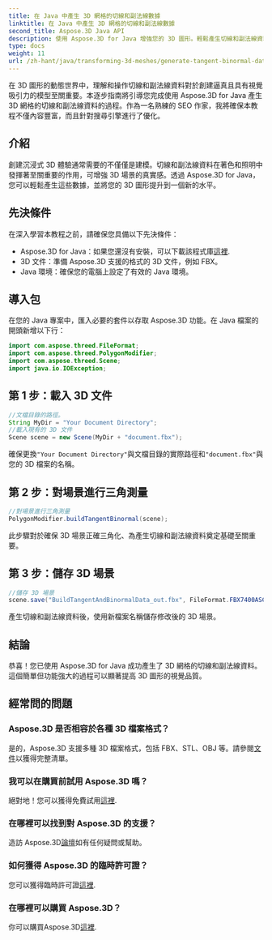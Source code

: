 ```yaml
---
title: 在 Java 中產生 3D 網格的切線和副法線數據
linktitle: 在 Java 中產生 3D 網格的切線和副法線數據
second_title: Aspose.3D Java API
description: 使用 Aspose.3D for Java 增強您的 3D 圖形。輕鬆產生切線和副法線資料。立即免費試用！
type: docs
weight: 11
url: /zh-hant/java/transforming-3d-meshes/generate-tangent-binormal-data/
---
```

在 3D 圖形的動態世界中，理解和操作切線和副法線資料對於創建逼真且具有視覺吸引力的模型至關重要。本逐步指南將引導您完成使用 Aspose.3D for Java 產生 3D 網格的切線和副法線資料的過程。作為一名熟練的 SEO 作家，我將確保本教程不僅內容豐富，而且針對搜尋引擎進行了優化。
## 介紹
創建沉浸式 3D 體驗通常需要的不僅僅是建模。切線和副法線資料在著色和照明中發揮著至關重要的作用，可增強 3D 場景的真實感。透過 Aspose.3D for Java，您可以輕鬆產生這些數據，並將您的 3D 圖形提升到一個新的水平。
## 先決條件
在深入學習本教程之前，請確保您具備以下先決條件：
-  Aspose.3D for Java：如果您還沒有安裝，可以下載該程式庫[這裡](https://releases.aspose.com/3d/java/).
- 3D 文件：準備 Aspose.3D 支援的格式的 3D 文件，例如 FBX。
- Java 環境：確保您的電腦上設定了有效的 Java 環境。
## 導入包
在您的 Java 專案中，匯入必要的套件以存取 Aspose.3D 功能。在 Java 檔案的開頭新增以下行：
```java
import com.aspose.threed.FileFormat;
import com.aspose.threed.PolygonModifier;
import com.aspose.threed.Scene;
import java.io.IOException;
```
## 第 1 步：載入 3D 文件
```java
//文檔目錄的路徑。
String MyDir = "Your Document Directory";
//載入現有的 3D 文件
Scene scene = new Scene(MyDir + "document.fbx");
```
確保更換`"Your Document Directory"`與文檔目錄的實際路徑和`"document.fbx"`與您的 3D 檔案的名稱。
## 第 2 步：對場景進行三角測量
```java
//對場景進行三角測量
PolygonModifier.buildTangentBinormal(scene);
```
此步驟對於確保 3D 場景正確三角化、為產生切線和副法線資料奠定基礎至關重要。
## 第 3 步：儲存 3D 場景
```java
//儲存 3D 場景
scene.save("BuildTangentAndBinormalData_out.fbx", FileFormat.FBX7400ASCII);
```
產生切線和副法線資料後，使用新檔案名稱儲存修改後的 3D 場景。
## 結論
恭喜！您已使用 Aspose.3D for Java 成功產生了 3D 網格的切線和副法線資料。這個簡單但功能強大的過程可以顯著提高 3D 圖形的視覺品質。
## 經常問的問題
### Aspose.3D 是否相容於各種 3D 檔案格式？
是的，Aspose.3D 支援多種 3D 檔案格式，包括 FBX、STL、OBJ 等。請參閱[文件](https://reference.aspose.com/3d/java/)以獲得完整清單。
### 我可以在購買前試用 Aspose.3D 嗎？
絕對地！您可以獲得免費試用[這裡](https://releases.aspose.com/).
### 在哪裡可以找到對 Aspose.3D 的支援？
造訪 Aspose.3D[論壇](https://forum.aspose.com/c/3d/18)如有任何疑問或幫助。
### 如何獲得 Aspose.3D 的臨時許可證？
您可以獲得臨時許可證[這裡](https://purchase.aspose.com/temporary-license/).
### 在哪裡可以購買 Aspose.3D？
你可以購買Aspose.3D[這裡](https://purchase.aspose.com/buy).